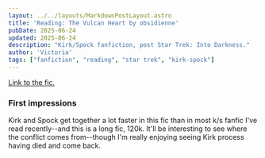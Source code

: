 ```yaml
---
layout: ../../layouts/MarkdownPostLayout.astro
title: 'Reading: The Vulcan Heart by obsidienne'
pubDate: 2025-06-24
updated: 2025-06-24
description: "Kirk/Spock fanfiction, post Star Trek: Into Darkness."
author: 'Victoria'
tags: ["fanfiction", "reading", "star trek", "kirk-spock"]
---
```


<a href="https://archiveofourown.org/collections/BestOfTheBestFanfics/works/1024511">Link to the fic.</a>

### First impressions

Kirk and Spock get together a lot faster in this fic than in most k/s fanfic I've read recently--and this is a long fic, 120k. It'll be interesting to see where the conflict comes from--though I'm really enjoying seeing Kirk process having died and come back.
